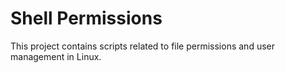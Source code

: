 # Shell Permissions

This project contains scripts related to file permissions and user management in Linux.
